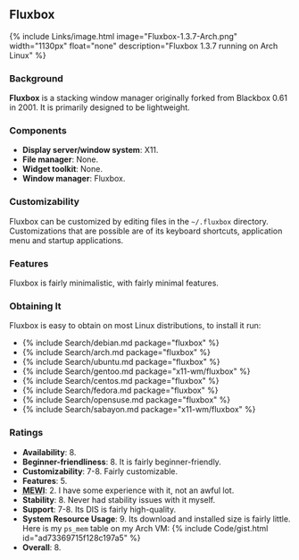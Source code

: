## Fluxbox
{% include Links/image.html image="Fluxbox-1.3.7-Arch.png" width="1130px" float="none" description="Fluxbox 1.3.7 running on Arch Linux" %}

### Background
**Fluxbox** is a stacking window manager originally forked from Blackbox 0.61 in 2001. It is primarily designed to be lightweight.

### Components
* **Display server/window system**: X11.
* **File manager**: None.
* **Widget toolkit**: None.
* **Window manager**: Fluxbox.

### Customizability
Fluxbox can be customized by editing files in the `~/.fluxbox` directory. Customizations that are possible are of its keyboard shortcuts, application menu and startup applications.

### Features
Fluxbox is fairly minimalistic, with fairly minimal features.

### Obtaining It
Fluxbox is easy to obtain on most Linux distributions, to install it run:
* {% include Search/debian.md package="fluxbox" %}
* {% include Search/arch.md package="fluxbox" %}
* {% include Search/ubuntu.md package="fluxbox" %}
* {% include Search/gentoo.md package="x11-wm/fluxbox" %}
* {% include Search/centos.md package="fluxbox" %}
* {% include Search/fedora.md package="fluxbox" %}
* {% include Search/opensuse.md package="fluxbox" %}
* {% include Search/sabayon.md package="x11-wm/fluxbox" %}

### Ratings
* **Availability**: 8.
* **Beginner-friendliness**: 8. It is fairly beginner-friendly.
* **Customizability**: 7-8. Fairly customizable.
* **Features**: 5.
* <abbr title="My Experience With It">**MEWI**</abbr>: 2. I have some experience with it, not an awful lot.
* **Stability**: 8. Never had stability issues with it myself.
* **Support**: 7-8. Its DIS is fairly high-quality.
* **System Resource Usage**: 9. Its download and installed size is fairly little. Here is my `ps_mem` table on my Arch VM: {% include Code/gist.html id="ad73369715f128c197a5" %}
* **Overall**: 8.
